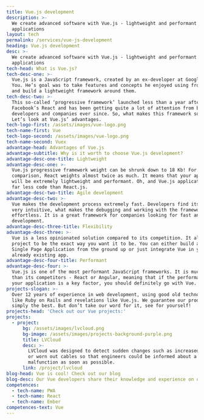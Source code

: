 ```yaml
---
title: Vue.js development
description: >-
  We create advanced software with Vue.js - lightweight and performant
  applications
layout: tech
permalink: /services/vue-js-development
heading: Vue.js development
desc: >-
  We create advanced software with Vue.js - lightweight and performant
  applications
tech-head: What is Vue.js?
tech-desc-one: >-
  Vue.js is a JavaScript framework, created by an ex-developer at Google - Evan
  You. He’s goal was to take features and concepts he enjoyed using from Angular
  and build a lightweight framework around them.
tech-desc-two: >-
  This so-called ‘progressive framework’ launched less than a year after
  Facebook’s React and has been getting quite a lot of attention from both
  developers and companies ever since. So, what makes this framework so special?
  Let’s look at Vue.js’ advantages.
tech-logo-first: /assets/images/vue-logo.png
tech-name-first: Vue
tech-logo-second: /assets/images/vue-logo.png
tech-name-second: Vuex
advantage-head: Advantages of Vue.js
advantage-subtitle: Why is it worth to choose Vue.js development?
advantage-desc-one-title: Lightweight
advantage-desc-one: >-
  Vue.js progressive framework weight can be shrunk down to 18 Kb! For
  comparison, React weights almost twice as much. It means that your application
  will be extremely lightweight and performant. Oh, and Vue.js applications take
  far less code than React.js.
advantage-desc-two-title: Agile development
advantage-desc-two: >-
  Vue makes the development process extremely fast. Developers find its syntax
  very intuitive, what makes the debugging and working with the framework
  effortless. It is a great framework for companies looking for fast and smooth
  development.
advantage-desc-three-title: Flexibility
advantage-desc-three: >-
  Vue is a less opinionated solution compared to its competition. It allows your
  project to be the exact way you want it to be. You can either build an entire
  Single Page Application from the ground up or just integrate Vue in your
  already existing app.
advantage-desc-four-title: Performant
advantage-desc-four: >-
  Vue.js is one of the most performant JavaScript frameworks. It is much faster
  than its competitors - React or Angular, meaning that if the performance of
  your application is a key factor, you should definitely go with Vue.
projects-slogan: >-
  Over 12 years of experience in web development, using good old technologies
  like Ruby on Rails and revelations like Vue.js. We guarantee our products are
  simply the best. But don’t take our word for it, see for yourself!
projects-head: 'Check out our Vue projects:'
projects:
  - project:
      bg: /assets/images/lvcloud.png
      bg-image: /assets/images/projects-background-purple.png
      title: LVCloud
      desc: >-
        LVCloud was designed to detect sudden changes such as increased humidity
        or worn out cables so that engineers could be informed about a possible
        malfunction as soon as possible.
      link: /project/lvcloud
blog-head: Vue is cool! Check out our blog
blog-desc: Our Vue developers share their knowledge and experience on our blog.
competences:
  - tech-name: PWA
  - tech-name: React
  - tech-name: Ember
competences-text: Vue
---
```

